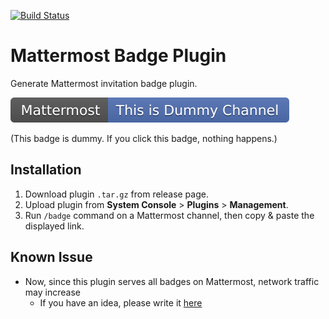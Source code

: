 [![Build Status](https://travis-ci.com/kaakaa/mattermost-badge-plugin.svg?branch=master)](https://travis-ci.com/kaakaa/mattermost-badge-plugin)

# Mattermost Badge Plugin

Generate Mattermost invitation badge plugin.

![Sample Badge](./sample-badge.svg)

(This badge is dummy. If you click this badge, nothing happens.)

## Installation

1. Download plugin `.tar.gz` from release page.
2. Upload plugin from **System Console** > **Plugins** > **Management**.
3. Run `/badge` command on a Mattermost channel, then copy & paste the displayed link.

## Known Issue
* Now, since this plugin serves all badges on Mattermost, network traffic may increase
  * If you have an idea, please write it [here](https://github.com/kaakaa/mattermost-badge-plugin/issues/1)